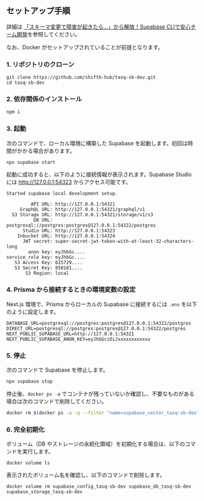## セットアップ手順

詳細は [「スキーマ変更で障害が起きたら...」から解放！Supabase CLIで安心チーム開発](https://shiftb.dev/blog/TyuN4ipm_fA0)を参照してください。

なお、Docker がセットアップされていることが前提となります。

### 1. リポジトリのクローン

```
git clone https://github.com/shiftb-hub/tasq-sb-dev.git
cd tasq-sb-dev
```

### 2. 依存関係のインストール

```bash
npm i
```

### 3. 起動

次のコマンドで、ローカル環境に構築した Supabase を起動します。初回は時間がかかる場合があります。

```bash
npx supabase start
```

起動に成功すると、以下のように接続情報が表示されます。Supabase Studio には http://127.0.0.1:54323 からアクセス可能です。

```
Started supabase local development setup.

         API URL: http://127.0.0.1:54321
     GraphQL URL: http://127.0.0.1:54321/graphql/v1
  S3 Storage URL: http://127.0.0.1:54321/storage/v1/s3
          DB URL: postgresql://postgres:postgres@127.0.0.1:54322/postgres
      Studio URL: http://127.0.0.1:54323
    Inbucket URL: http://127.0.0.1:54324
      JWT secret: super-secret-jwt-token-with-at-least-32-characters-long
        anon key: eyJhbGc....
service_role key: eyJhbGc....
   S3 Access Key: 625729....
   S3 Secret Key: 850181....
       S3 Region: local
```

### 4. Prisma から接続するときの環境変数の設定

Next.js 環境で、Prisma からローカルの Supabase に接続するには `.env` を以下のように設定します。

```
DATABASE_URL=postgresql://postgres:postgres@127.0.0.1:54322/postgres
DIRECT_URL=postgresql://postgres:postgres@127.0.0.1:54322/postgres
NEXT_PUBLIC_SUPABASE_URL=http://127.0.0.1:54321
NEXT_PUBLIC_SUPABASE_ANON_KEY=eyJhbGciOiJxxxxxxxxxxxx
```

### 5. 停止

次のコマンドで Supabase を停止します。

```bash
npx supabase stop
```

停止後、`docker ps -a` でコンテナが残っていないか確認し、不要なものがある場合は次のコマンドで削除してください。

```bash
docker rm $(docker ps -a -q --filter "name=supabase_vector_tasq-sb-dev")
```

### 6. 完全初期化

ボリューム（DB やストレージの永続化領域）を初期化する場合は、以下のコマンドを実行します。

```
docker volume ls
```

表示されたボリューム名を確認し、以下のコマンドで削除します。

```
docker volume rm supabase_config_tasq-sb-dev supabase_db_tasq-sb-dev supabase_storage_tasq-sb-dev
```